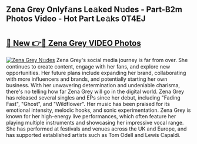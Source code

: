 ## Zena Grey Onlyf𝚊ns Le𝚊ked N𝚞des - Part-B2m Photos Video - Hot Part Le𝚊ks 0T4EJ

# <h2><a href="http://ab94374.deff.icu/?id=Zena+Grey">🔗 New 👉🔴 Zena Grey VIDEO Photos</a></h2>

[![Zena Grey N𝚞des](https://i.imgur.com/rIISA9y.gif)](http://ab94374.deff.icu/?id=Zena+Grey)
Zena Grey's social media journey is far from over. She continues to create content, engage with her fans, and explore new opportunities. Her future plans include expanding her brand, collaborating with more influencers and brands, and potentially starting her own business. With her unwavering determination and undeniable charisma, there's no telling how far Zena Grey will go in the digital world. Zena Grey has released several singles and EPs since her debut, including "Fading Fast", "Ghost", and "Wildflower". Her music has been praised for its emotional intensity, melodic hooks, and sonic experimentation. Zena Grey is known for her high-energy live performances, which often feature her playing multiple instruments and showcasing her impressive vocal range. She has performed at festivals and venues across the UK and Europe, and has supported established artists such as Tom Odell and Lewis Capaldi.
